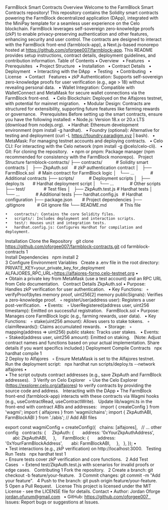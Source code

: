 FarmBlock Smart Contracts
Overview
Welcome to the FarmBlock Smart Contracts repository! This repository contains the Solidity smart contracts powering the FarmBlock decentralized application (DApp), integrated with the MiniPay template for a seamless user experience on the Celo blockchain. FarmBlock leverages self-sovereign zero-knowledge proofs (zkP) to enable privacy-preserving authentication and other features, enhancing security and user control.
The contracts are designed to interact with the FarmBlock front-end (farmblock-app), a Next.js-based monorepo hosted at https://github.com/oforgee007/farmblock-app. This README provides setup instructions, contract details, deployment guidelines, and contribution information.
Table of Contents
	•	Overview  
	•	Features  
	•	Prerequisites  
	•	Project Structure  
	•	Installation  
	•	Contract Details  
	•	Deployment  
	•	Interacting with the DApp  
	•	Testing  
	•	Contributing  
	•	License  
	•	Contact  
Features
	•	zkP Authentication: Supports self-sovereign zero-knowledge proofs for user verification (e.g., age > 18) without revealing personal data.  
	•	Wallet Integration: Compatible with WalletConnect and MetaMask for secure wallet connections via the FarmBlock front-end.  
	•	Celo Blockchain: Deployed on the Alfajores testnet, with potential for mainnet migration.  
	•	Modular Design: Contracts are structured for extensibility, supporting future features like farming rewards or governance.  
Prerequisites
Before setting up the smart contracts, ensure you have the following installed:
	•	Node.js: Version 18.x or 20.x LTS (download from nodejs.org).  
	•	Hardhat: Ethereum development environment (npm install -g hardhat).  
	•	Foundry (optional): Alternative for testing and deployment (curl -L https://foundry.paradigm.xyz | bash).  
	•	MetaMask: For managing testnet accounts and deploying contracts.  
	•	Celo CLI: For interacting with the Celo network (npm install -g @celo/celo-cli).  
	•	Git: For cloning the repository.  
	•	npm or pnpm: Package manager (npm recommended for consistency with the FarmBlock monorepo).  
Project Structure
farmblock-contracts/
├── contracts/           # Solidity smart contracts
│   ├── ZkpAuth.sol     # zkP authentication contract
│   ├── FarmBlock.sol   # Main contract for FarmBlock logic
│   └── ...             # Additional contracts
├── scripts/            # Deployment scripts
│   ├── deploy.ts       # Hardhat deployment script
│   └── ...             # Other scripts
├── test/               # Test files
│   ├── ZkpAuth.test.js # Hardhat tests
│   └── ...             # Additional tests
├── hardhat.config.js   # Hardhat configuration
├── package.json        # Project dependencies
├── .gitignore          # Git ignore file
└── README.md           # This file

	•	contracts/: Contains the core Solidity files.  
	•	scripts/: Includes deployment and interaction scripts.  
	•	test/: Houses unit and integration tests.  
	•	hardhat.config.js: Configures Hardhat for compilation and deployment.  
Installation
Clone the Repository   git clone https://github.com/oforgee007/farmblock-contracts.git
cd farmblock-contracts
	1	
Install Dependencies   npm install
	2	
	3	Configure Environment Variables  
Create a .env file in the root directory:   PRIVATE_KEY=your_private_key_for_deployment
ALFAJORES_RPC_URL=https://alfajores-forno.celo-testnet.org
	•	
	•	Obtain a private key from MetaMask (use a test account) and an RPC URL from Celo documentation.  
Contract Details
ZkpAuth.sol
	•	Purpose: Handles zkP verification for user authentication.  
	•	Key Functions:  
	◦	verifyProof(bytes memory proof, uint256[2] memory publicSignals): Verifies a zero-knowledge proof.  
	◦	registerUser(address user): Registers a user post-verification.  
	•	Events:  
	◦	UserRegistered(address user, uint256 timestamp): Emitted on successful registration.  
FarmBlock.sol
	•	Purpose: Manages core FarmBlock logic (e.g., farming rewards, user data).  
	•	Key Functions:  
	◦	stake(uint256 amount): Allows users to stake tokens.  
	◦	claimRewards(): Claims accumulated rewards.  
	•	Storage:  
	◦	mapping(address => uint256) public stakes: Tracks user stakes.  
	•	Events:  
	◦	Staked(address user, uint256 amount): Emitted on staking.  
(Note: Adjust contract names and functions based on your actual implementation. Share details if you want specifics included.)
Deployment
Compile Contracts   npx hardhat compile
	1	
	2	Deploy to Alfajores  
	◦	Ensure MetaMask is set to the Alfajores testnet.  
Run the deployment script:   npx hardhat run scripts/deploy.ts --network alfajores
	•	
	•	The script outputs contract addresses (e.g., save ZkpAuth and FarmBlock addresses).  
	3	Verify on Celo Explorer  
	◦	Use the Celo Explorer (https://explorer.celo.org/alfajores) to verify contracts by providing the source code and address.  
Interacting with the DApp
	•	The FarmBlock front-end (farmblock-app) interacts with these contracts via Wagmi hooks (e.g., useContractRead, useContractWrite).  
Update lib/wagmi.ts in the front-end with contract ABIs and addresses:   import { createConfig } from 'wagmi';
import { alfajores } from 'wagmi/chains';
import { ZkpAuthABI, FarmBlockABI } from './abis'; // Add ABI files

export const wagmiConfig = createConfig({
  chains: [alfajores],
  // ... other config
  contracts: {
    ZkpAuth: {
      address: '0xYourZkpAuthAddress',
      abi: ZkpAuthABI,
    },
    FarmBlock: {
      address: '0xYourFarmBlockAddress',
      abi: FarmBlockABI,
    },
  },
});
	•	
	•	Test interactions (e.g., zkP verification) on http://localhost:3000.  
Testing
Run Tests   npx hardhat test
	1	
	◦	Ensure tests cover zkP verification and core functions.  
	2	Add Test Cases  
	◦	Extend test/ZkpAuth.test.js with scenarios for invalid proofs or edge cases.  
Contributing
	1	Fork the repository.  
	2	Create a branch: git checkout -b feature/your-feature.  
	3	Commit changes: git commit -m "Add your feature".  
	4	Push to the branch: git push origin feature/your-feature.  
	5	Open a Pull Request.  
License
This project is licensed under the MIT License - see the LICENSE file for details.
Contact
	•	Author: Jordan Oforge jordan.ofurum@gmail.com  
	•	GitHub: https://github.com/oforgee007  
Issues: Report bugs or suggestions at Issues.
